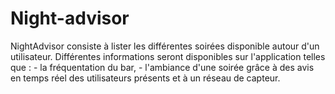 # Night-advisor
NightAdvisor consiste à lister les différentes soirées disponible autour d'un utilisateur. Différentes informations seront disponibles sur l'application telles que : 
    - la fréquentation du bar, 
    - l'ambiance d'une soirée grâce à des avis en temps réel des utilisateurs présents et à un réseau de capteur. 
